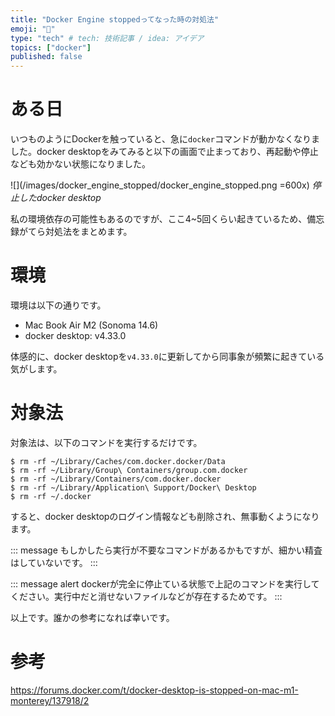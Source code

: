 ```yaml
---
title: "Docker Engine stoppedってなった時の対処法"
emoji: "🐳"
type: "tech" # tech: 技術記事 / idea: アイデア
topics: ["docker"]
published: false
---
```


# ある日

いつものようにDockerを触っていると、急に`docker`コマンドが動かなくなりました。docker desktopをみてみると以下の画面で止まっており、再起動や停止なども効かない状態になりました。

![](/images/docker_engine_stopped/docker_engine_stopped.png =600x)
*停止したdocker desktop*

私の環境依存の可能性もあるのですが、ここ4~5回くらい起きているため、備忘録がてら対処法をまとめます。

# 環境

環境は以下の通りです。

- Mac Book Air M2 (Sonoma 14.6)
- docker desktop: v4.33.0

体感的に、docker desktopを`v4.33.0`に更新してから同事象が頻繁に起きている気がします。

# 対象法

対象法は、以下のコマンドを実行するだけです。

```shell
$ rm -rf ~/Library/Caches/com.docker.docker/Data
$ rm -rf ~/Library/Group\ Containers/group.com.docker
$ rm -rf ~/Library/Containers/com.docker.docker
$ rm -rf ~/Library/Application\ Support/Docker\ Desktop
$ rm -rf ~/.docker 
```

すると、docker desktopのログイン情報なども削除され、無事動くようになります。

::: message
もしかしたら実行が不要なコマンドがあるかもですが、細かい精査はしていないです。
:::

::: message alert
dockerが完全に停止ている状態で上記のコマンドを実行してください。実行中だと消せないファイルなどが存在するためです。
:::

以上です。誰かの参考になれば幸いです。


# 参考

https://forums.docker.com/t/docker-desktop-is-stopped-on-mac-m1-monterey/137918/2
